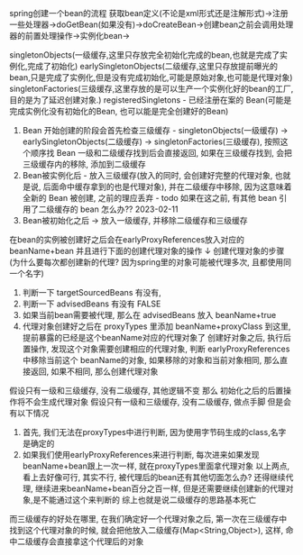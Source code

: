 spring创建一个bean的流程
获取bean定义(不论是xml形式还是注解形式)->注册一些处理器->doGetBean(如果没有)->doCreateBean->创建bean之前会调用处理器的前置处理操作->实例化bean->



singletonObjects(一级缓存,这里只存放完全初始化完成的bean,也就是完成了实例化,完成了初始化)
earlySingletonObjects(二级缓存,这里只存放提前曝光的bean,只是完成了实例化,但是没有完成初始化,可能是原始对象,也可能是代理对象)
singletonFactories(三级缓存,这里存放的是可以生产一个实例化好的bean的工厂,目的是为了延迟创建对象.)
registeredSingletons - 已经注册在案的 Bean(可能是完成实例化没有初始化的Bean, 也可以能是完全创建好的Bean)

1. Bean 开始创建的阶段会首先检查三级缓存 - singletonObjects(一级缓存) -> earlySingletonObjects(二级缓存) -> singletonFactories(三级缓存), 按照这个顺序找 Bean
   一级和二级缓存找到后会直接返回, 如果在三级缓存找到, 会把三级缓存内的移除, 添加到二级缓存
2. Bean被实例化后 - 放入三级缓存(放入的同时, 会创建好完整的代理对象, 也就是说, 后面命中缓存拿到的也是代理对象), 并在二级缓存中移除, 因为这意味着全新的 Bean 被创建, 之前的理应丢弃 - todo 如果在这之前, 有其他 bean 引用了二级缓存的 bean 怎么办??
   2023-02-11
3. Bean被初始化之后 -> 放入一级缓存, 并移除二级缓存和三级缓存

在bean的实例被创建好之后会在earlyProxyReferences放入对应的beanName+bean
并且进行下面的创建代理对象的操作 ↓
创建代理对象的步骤(为什么要每次都创建新的代理? 因为spring里的对象可能被代理多次, 且都使用同一个名字)

1. 判断一下 targetSourcedBeans 有没有,
2. 判断一下 advisedBeans 有没有 FALSE
3. 如果当前bean需要被代理, 那么在 advisedBeans 放入 beanName+true
4. 代理对象创建好之后在 proxyTypes 里添加 beanName+proxyClass
   到这里, 提前暴露的已经是这个beanName对应的代理对象了
   创建好对象之后, 执行后置操作, 发现这个对象需要创建相应的代理对象, 判断 earlyProxyReferences 中移除当前这个 beanName的对象, 如果移除的对象和当前对象相同, 那么直接返回, 如果不相同, 那么创建代理对象

假设只有一级和三级缓存, 没有二级缓存, 其他逻辑不变
那么 初始化之后的后置操作将不会生成代理对象
假设只有一级和三级缓存, 没有二级缓存, 做点手脚
但是会有以下情况

1. 首先, 我们无法在proxyTypes中进行判断, 因为使用字节码生成的class,名字是确定的
2. 如果我们使用earlyProxyReferences来进行判断, 每次进来如果发现 beanName+bean跟上一次一样, 就在proxyTypes里面拿代理对象
   以上两点, 看上去好像可行, 其实不行, 被代理后的bean还有其他切面怎么办? 还得继续代理, 继续进来beanName+bean百分之百一样, 但是还需要继续创建新的代理对象,是不能通过这个来判断的
   综上也就是说二级缓存的思路基本死亡

而三级缓存的好处在哪里, 在我们确定好一个代理对象之后, 第一次在三级缓存中找到这个代理对象的时候, 就会把他放入二级缓存(Map<String,Object>), 这样, 命中二级缓存会直接拿这个代理后的对象
